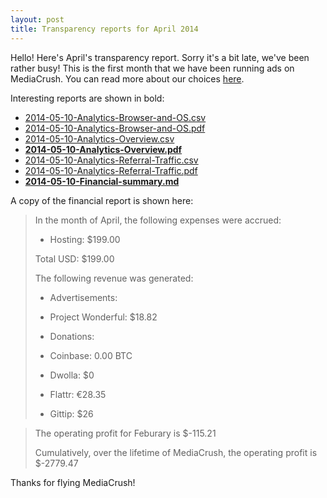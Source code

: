 ```yaml
---
layout: post
title: Transparency reports for April 2014
---
```


Hello! Here's April's transparency report. Sorry it's a bit late, we've been rather busy! This is the first month that we have been running ads on MediaCrush. You can read more about our choices [here](https://mediacru.sh/advertising).


Interesting reports are shown in bold:

* [2014-05-10-Analytics-Browser-and-OS.csv](https://mediacru.sh/transparency/analytics/2014-05-10-Analytics-Browser-and-OS.csv)
* [2014-05-10-Analytics-Browser-and-OS.pdf](https://mediacru.sh/transparency/analytics/2014-05-10-Analytics-Browser-and-OS.pdf)
* [2014-05-10-Analytics-Overview.csv](https://mediacru.sh/transparency/analytics/2014-05-10-Analytics-Overview.csv)
* **[2014-05-10-Analytics-Overview.pdf](https://mediacru.sh/transparency/analytics/2014-05-10-Analytics-Overview.pdf)**
* [2014-05-10-Analytics-Referral-Traffic.csv](https://mediacru.sh/transparency/analytics/2014-05-10-Analytics-Referral-Traffic.csv)
* [2014-05-10-Analytics-Referral-Traffic.pdf](https://mediacru.sh/transparency/analytics/2014-05-10-Analytics-Referral-Traffic.pdf)
* **[2014-05-10-Financial-summary.md](https://mediacru.sh/transparency/2014-05-10-Financial-summary.md)**

A copy of the financial report is shown here:

>In the month of April, the following expenses were accrued:
>
>* Hosting: $199.00
>
>Total USD: $199.00
>
>The following revenue was generated:
>
>* Advertisements:
>  * Project Wonderful: $18.82
>
>* Donations:
>  * Coinbase: 0.00 BTC
>  * Dwolla: $0
>  * Flattr: €28.35 
>  * Gittip: $26

>The operating profit for Feburary is $-115.21
>
>Cumulatively, over the lifetime of MediaCrush, the operating profit is $-2779.47

Thanks for flying MediaCrush!
